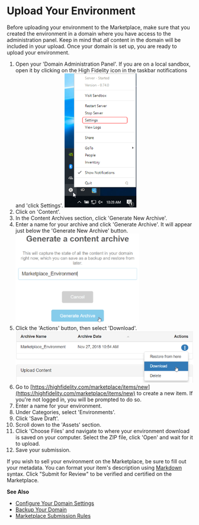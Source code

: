 # Upload Your Environment

Before uploading your environment to the Marketplace, make sure that you created the environment in a domain where you have access to the administration panel. Keep in mind that _all_ content in the domain will be included in your upload. Once your domain is set up, you are ready to upload your environment.

1. Open your 'Domain Administration Panel'. If you are on a local sandbox, open it by clicking on the High Fidelity icon in the taskbar notifications and 'click Settings'. ![](_images/sandbox-settings.png)
2. Click on 'Content'.
3. In the Content Archives section, click 'Generate New Archive'.
4. Enter a name for your archive and click 'Generate Archive'. It will appear just below the 'Generate New Archive' button. ![](_images/environment-archive.png)
5. Click the 'Actions' button, then select 'Download'. ![](_images/environment-download.png)
6. Go to [https://highfidelity.com/marketplace/items/new](https://highfidelity.com/marketplace/items/new) to create a new item. If you're not logged in, you will be prompted to do so.
7. Enter a name for your environment.
8. Under Categories, select 'Environments'.
9. Click 'Save Draft'. 
10. Scroll down to the 'Assets' section. 
11. Click 'Choose Files' and navigate to where your environment download is saved on your computer. Select the ZIP file, click 'Open' and wait for it to upload.
12. Save your submission.

If you wish to sell your environment on the Marketplace, be sure to fill out your metadata. You can format your item's description using [Markdown](../../contribute/write-for-us.html#markdown-guide) syntax. Click "Submit for Review" to be verified and certified on the Marketplace. 

**See Also**

+ [Configure Your Domain Settings](../../host/your-domain/configure-settings.html)
+ [Backup Your Domain](../../host/backup-restore-domain.html#backup-your-domain.html)
+ [Marketplace Submission Rules](../submission-rules.html)